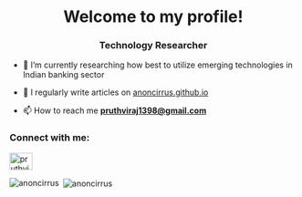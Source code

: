 <h1 align="center">Welcome to my profile!</h1>
<h3 align="center">Technology Researcher</h3>

- 🔭 I’m currently researching how best to utilize emerging technologies in Indian banking sector

- 📝 I regularly write articles on [anoncirrus.github.io](https://anoncirrus.github.io)

- 📫 How to reach me **pruthviraj1398@gmail.com**

<h3 align="left">Connect with me:</h3>
<p align="left">
<a href="https://linkedin.com/in/pruthvirajbhat" target="blank"><img align="center" src="https://raw.githubusercontent.com/rahuldkjain/github-profile-readme-generator/master/src/images/icons/Social/linked-in-alt.svg" alt="pruthvirajbhat" height="30" width="40" /></a>
</p>

<p><img align="left" src="https://github-readme-stats.vercel.app/api/top-langs?username=anoncirrus&show_icons=true&locale=en&layout=compact" alt="anoncirrus" /></p>

<p>&nbsp;<img align="center" src="https://github-readme-stats.vercel.app/api?username=anoncirrus&show_icons=true&locale=en" alt="anoncirrus" /></p>
